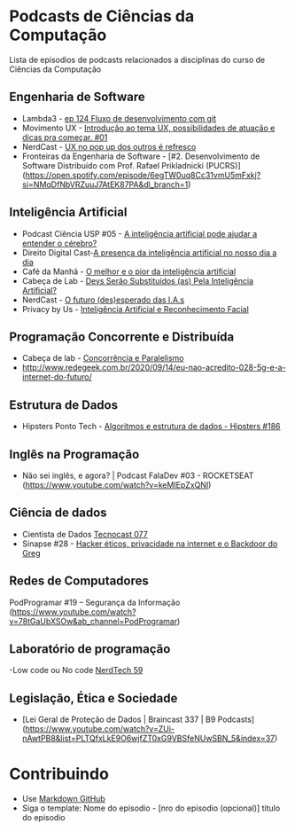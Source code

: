 # Podcasts de Ciências da Computação

Lista de episodios de podcasts relacionados a disciplinas do curso de Ciências da Computação

## Engenharia de Software
- Lambda3 - [ep 124 Fluxo de desenvolvimento com git](https://www.lambda3.com.br/2019/01/lambda3-podcast-124-fluxo-de-desenvolvimento-com-git/)
- Movimento UX - [Introdução ao tema UX, possibilidades de atuação e dicas pra começar. #01](https://www.movimentoux.com/ux-design/caio-cesar/)
- NerdCast - [UX no pop up dos outros é refresco](https://jovemnerd.com.br/nerdcast/nerdtech/ux-no-pop-up-dos-outros-e-refresco/)
- Fronteiras da Engenharia de Software - [#2. Desenvolvimento de Software Distribuído com Prof. Rafael Prikladnicki (PUCRS)]
(https://open.spotify.com/episode/6egTW0uq8Cc31vmU5mFxkj?si=NMqDfNbVRZuuJ7AtEK87PA&dl_branch=1)

## Inteligência Artificial
- Podcast Ciência USP #05 - [A inteligência artificial pode ajudar a entender o cérebro?](https://www.youtube.com/watch?v=wm5CFUX9akc&list=LLOYhKTrx06OI5PtDPpN8m_w&index=2)
- Direito Digital Cast-[A presença da inteligência artificial no nosso dia a dia](https://www.youtube.com/watch?v=AcQEPOFEGP8)
- Café da Manhã - [O melhor e o pior da inteligência artificial](https://open.spotify.com/episode/4TkUtd6bYudNYmbNv6aFTP?go=1&utm_source=embed_v3&t=0&nd=1)
- Cabeça de Lab - [Devs Serão Substituídos (as) Pela Inteligência Artificial?](https://open.spotify.com/episode/39vIQ7k3XBBX0zdh4iLDZA)
- NerdCast - [O futuro (des)esperado das I.A.s](https://jovemnerd.com.br/nerdcast/o-futuro-desesperado-das-i-a-s/)
- Privacy by Us - [Inteligência Artificial e Reconhecimento Facial](https://open.spotify.com/episode/2zXTkHT1knSM82K7SbsUvO?si=TS3OvJ1GRFeJaIkfTa-dIQ&dl_branch=1)

## Programação Concorrente e Distribuída
- Cabeça de lab - [Concorrência e Paralelismo](https://open.spotify.com/episode/7mnOddZ2iPZ8Kv2y5Wn74g?si=HI9MyK6WQmaMwtwVzjpj5A) 
- http://www.redegeek.com.br/2020/09/14/eu-nao-acredito-028-5g-e-a-internet-do-futuro/

## Estrutura de Dados
- Hipsters Ponto Tech - [Algoritmos e estrutura de dados - Hipsters #186](https://open.spotify.com/episode/3EnlZFp79aUogKt3uY4grc?si=Mo7VTr6ISDedvn-Xba2Hvw)

## Inglês na Programação
- Não sei inglês, e agora? | Podcast FalaDev #03 - ROCKETSEAT (https://www.youtube.com/watch?v=keMIEpZxQNI)

## Ciência de dados
- Cientista de Dados [Tecnocast 077](https://www.youtube.com/watch?v=dh7CCeCbcco)
- Sinapse #28 - [Hacker éticos, privacidade na internet e o Backdoor do Greg](https://open.spotify.com/episode/3Tv11Rt0JRWUWD6tpBtUl9?si=bf138681091c448d)

## Redes de Computadores
PodProgramar #19 – Segurança da Informação (https://www.youtube.com/watch?v=78tGaUbXSOw&ab_channel=PodProgramar)

## Laboratório de programação
-Low code ou No code [NerdTech 59](https://jovemnerd.com.br/nerdcast/nerdtech/low-code-ou-no-code/)

## Legislação, Ética e Sociedade
- [Lei Geral de Proteção de Dados | Braincast 337 | B9 Podcasts] (https://www.youtube.com/watch?v=ZUi-nAwtPB8&list=PLTQfxLkE9O6wjfZT0xG9VBSfeNUwSBN_5&index=37)


# Contribuindo
- Use [Markdown GitHub](https://github.com/adam-p/markdown-here/wiki/Markdown-Cheatsheet)
- Siga o template: Nome do episodio - [nro do episodio (opcional)] titulo do episodio

